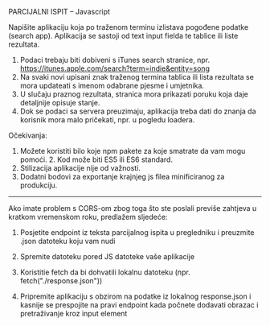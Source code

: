PARCIJALNI ISPIT – Javascript

Napišite aplikaciju koja po traženom terminu izlistava pogođene podatke (search app). Aplikacija se sastoji od text input fielda te tablice ili liste rezultata.


1. Podaci trebaju biti dobiveni s iTunes search stranice, npr. https://itunes.apple.com/search?term=indie&entity=song
2. Na svaki novi upisani znak traženog termina tablica ili lista rezultata se mora updateati s imenom odabrane pjesme i umjetnika.
3. U slučaju praznog rezultata, stranica mora prikazati poruku koja daje detaljnije opisuje stanje.
4. Dok se podaci sa servera preuzimaju, aplikacija treba dati do znanja da korisnik mora malo pričekati, npr. u pogledu loadera.


Očekivanja:
1. Možete koristiti bilo koje npm pakete za koje smatrate da vam mogu pomoći. 2. Kod može biti ES5 ili ES6 standard.
3. Stilizacija aplikacije nije od važnosti.
4. Dodatni bodovi za exportanje krajnjeg js filea minificiranog za produkciju.

---


Ako imate problem s CORS-om zbog toga što ste poslali previše zahtjeva u kratkom vremenskom roku, predlažem sljedeće:


1. Posjetite endpoint iz teksta parcijalnog ispita u pregledniku i preuzmite .json datoteku koju vam nudi

2. Spremite datoteku pored JS datoteke vaše aplikacije

3. Koristitie fetch da bi dohvatili lokalnu datoteku (npr. fetch("./response.json"))

4. Pripremite aplikaciju s obzirom na podatke iz lokalnog response.json i kasnije se prespojite na pravi endpoint kada počnete dodavati obrazac i pretraživanje kroz input element